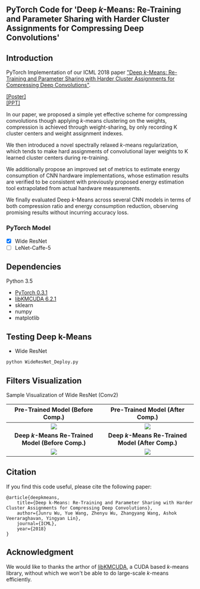## PyTorch Code for 'Deep *k*-Means: Re-Training and Parameter Sharing with Harder Cluster Assignments for Compressing Deep Convolutions'

## Introduction

PyTorch Implementation of our ICML 2018 paper ["Deep *k*-Means: Re-Training and Parameter Sharing with Harder Cluster Assignments for Compressing Deep Convolutions"](https://arxiv.org/abs/1806.09228).

[[Poster]](https://www.dropbox.com/s/covfzc7ixzt143r/ICML%2718-poster_55x33.pdf?raw=1)  
[[PPT]](https://www.dropbox.com/s/hrudc40dffg6iz1/ICML18_PPT.pdf?raw=1)

In our paper, we proposed a simple yet effective scheme for compressing convolutions though applying *k*-means clustering on the weights, compression is achieved through weight-sharing, by only recording K cluster centers and weight assignment indexes.

We then introduced a novel spectrally relaxed *k*-means regularization, which tends to make hard assignments of convolutional layer weights to K learned cluster centers during re-training. 

We additionally propose an improved set of metrics to estimate energy consumption of CNN hardware implementations, whose estimation results are verified to be consistent with previously proposed energy estimation tool extrapolated from actual hardware measurements.

We finally evaluated Deep *k*-Means across several CNN models in terms of both compression ratio and energy consumption reduction, observing promising results without incurring accuracy loss.

### PyTorch Model

- [x] Wide ResNet
- [ ] LeNet-Caffe-5

## Dependencies

Python 3.5
* [PyTorch 0.3.1](https://pytorch.org/previous-versions/)
* [libKMCUDA 6.2.1](https://github.com/src-d/kmcuda)
* sklearn
* numpy
* matplotlib


## Testing Deep k-Means

* Wide ResNet

```bash
python WideResNet_Deploy.py
```

## Filters Visualization

Sample Visualization of Wide ResNet (Conv2)

Pre-Trained Model (Before Comp.)    |  Pre-Trained Model (After Comp.)
:-------------------------:|:-------------------------:
![](https://raw.githubusercontent.com/Sandbox3aster/Deep-K-Means-pytorch/master/visuals/Conv2%20Pre-Trained%20Model.png)  |  ![](https://raw.githubusercontent.com/Sandbox3aster/Deep-K-Means-pytorch/master/visuals/Conv2%20Pre-Trained%20Model%20(After%20Comp.).png)
**Deep *k*-Means Re-Trained Model (Before Comp.)** | **Deep *k*-Means Re-Trained Model (After Comp.)**
![](https://raw.githubusercontent.com/Sandbox3aster/Deep-K-Means-pytorch/master/visuals/Conv2%20Deep%20k-Means%20Re-Trained%20Model%20(Before%20Comp.).png) | ![](https://raw.githubusercontent.com/Sandbox3aster/Deep-K-Means-pytorch/master/visuals/Conv2%20Deep%20k-Means%20Re-Trained%20Model%20(After%20Comp.).png)

## Citation

If you find this code useful, please cite the following paper:

    @article{deepkmeans,
        title={Deep k-Means: Re-Training and Parameter Sharing with Harder Cluster Assignments for Compressing Deep Convolutions},
        author={Junru Wu, Yue Wang, Zhenyu Wu, Zhangyang Wang, Ashok Veeraraghavan, Yingyan Lin},
        journal={ICML},
        year={2018}
    }
    
## Acknowledgment

We would like to thanks the arthor of [libKMCUDA](https://github.com/src-d/kmcuda), a CUDA based *k*-means library, without which we won't be able to do large-scale *k*-means efficiently.

